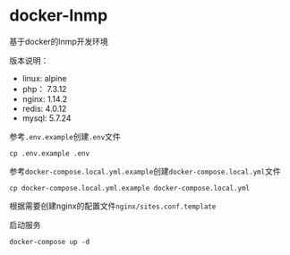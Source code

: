 # docker-lnmp

基于docker的lnmp开发环境

版本说明：

- linux:	alpine
- php：		7.3.12
- nginx:	1.14.2
- redis:	4.0.12
- mysql:	5.7.24

参考`.env.example`创建`.env`文件
```
cp .env.example .env
```

参考`docker-compose.local.yml.example`创建`docker-compose.local.yml`文件
```
cp docker-compose.local.yml.example docker-compose.local.yml
```

根据需要创建nginx的配置文件`nginx/sites.conf.template`

启动服务
```
docker-compose up -d
```